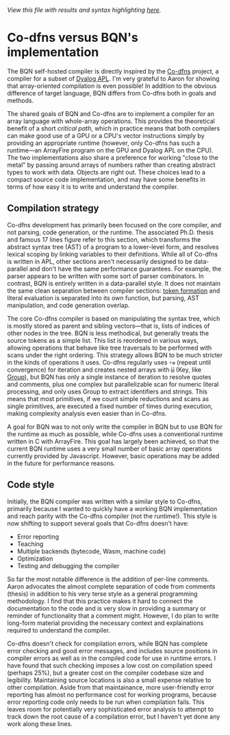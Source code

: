 *View this file with results and syntax highlighting [here](https://mlochbaum.github.io/BQN/implementation/codfns.html).*

# Co-dfns versus BQN's implementation

The BQN self-hosted compiler is directly inspired by the [Co-dfns](https://github.com/Co-dfns/Co-dfns) project, a compiler for a subset of [Dyalog APL](../doc/fromDyalog.md). I'm very grateful to Aaron for showing that array-oriented compilation is even possible! In addition to the obvious difference of target language, BQN differs from Co-dfns both in goals and methods.

The shared goals of BQN and Co-dfns are to implement a compiler for an array language with whole-array operations. This provides the theoretical benefit of a short *critical path*, which in practice means that both compilers can make good use of a GPU or a CPU's vector instructions simply by providing an appropriate runtime (however, only Co-dfns has such a runtime—an ArrayFire program on the GPU and Dyalog APL on the CPU). The two implementations also share a preference for working "close to the metal" by passing around arrays of numbers rather than creating abstract types to work with data. Objects are right out. These choices lead to a compact source code implementation, and may have some benefits in terms of how easy it is to write and understand the compiler.

## Compilation strategy

Co-dfns development has primarily been focused on the core compiler, and not parsing, code generation, or the runtime. The associated Ph.D. thesis and famous 17 lines figure refer to this section, which transforms the abstract syntax tree (AST) of a program to a lower-level form, and resolves lexical scoping by linking variables to their definitions. While all of Co-dfns is written in APL, other sections aren't necessarily designed to be data-parallel and don't have the same performance guarantees. For example, the parser appears to be written with some sort of parser combinators. In contrast, BQN is entirely written in a data-parallel style. It does not maintain the same clean separation between compiler sections: [token formation](../spec/token.md) and literal evaluation is separated into its own function, but parsing, AST manipulation, and code generation overlap.

The core Co-dfns compiler is based on manipulating the syntax tree, which is mostly stored as parent and sibling vectors—that is, lists of indices of other nodes in the tree. BQN is less methodical, but generally treats the source tokens as a simple list. This list is reordered in various ways, allowing operations that behave like tree traversals to be performed with scans under the right ordering. This strategy allows BQN to be much stricter in the kinds of operations it uses. Co-dfns regularly uses `⍣≡` (repeat until convergence) for iteration and creates nested arrays with `⌸` (Key, like [Group](../doc/group.md)), but BQN has only a single instance of iteration to resolve quotes and comments, plus one complex but parallelizable scan for numeric literal processing, and only uses Group to extract identifiers and strings. This means that most primitives, if we count simple reductions and scans as single primitives, are executed a fixed number of times during execution, making complexity analysis even easier than in Co-dfns.

A goal for BQN was to not only write the compiler in BQN but to use BQN for the runtime as much as possible, while Co-dfns uses a conventional runtime written in C with ArrayFire. This goal has largely been achieved, so that the current BQN runtime uses a very small number of basic array operations currently provided by Javascript. However, basic operations may be added in the future for performance reasons.

## Code style

Initially, the BQN compiler was written with a similar style to Co-dfns, primarily because I wanted to quickly have a working BQN implementation and reach parity with the Co-dfns compiler (not the runtime!). This style is now shifting to support several goals that Co-dfns doesn't have:
- Error reporting
- Teaching
- Multiple backends (bytecode, Wasm, machine code)
- Optimization
- Testing and debugging the compiler

So far the most notable difference is the addition of per-line comments. Aaron advocates the almost complete separation of code from comments (thesis) in addition to his very terse style as a general programming methodology. I find that this practice makes it hard to connect the documentation to the code and is very slow in providing a summary or reminder of functionality that a comment might. However, I do plan to write long-form material providing the necessary context and explainations required to understand the compiler.

Co-dfns doesn't check for compilation errors, while BQN has complete error checking and good error messages, and includes source positions in compiler errors as well as in the compiled code for use in runtime errors. I have found that such checking imposes a low cost on compilation speed (perhaps 25%), but a greater cost on the compiler codebase size and legibility. Maintaining source locations is also a small expense relative to other compilation. Aside from that maintainance, more user-friendly error reporting has almost no performance cost for working programs, because error reporting code only needs to be run when compilation fails. This leaves room for potentially very sophisticated error analysis to attempt to track down the root cause of a compilation error, but I haven't yet done any work along these lines.
